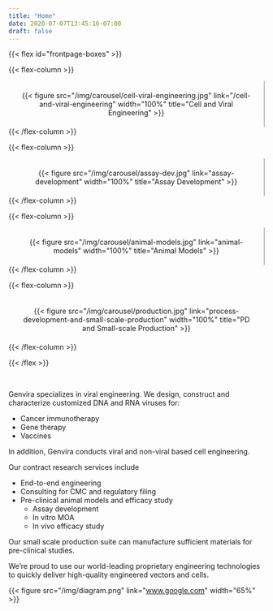 ```yaml
---
title: "Home"
date: 2020-07-07T13:45:16-07:00
draft: false
---
```


{{< flex id="frontpage-boxes" >}}

{{< flex-column >}}
  <center style="border-right: 1px solid gray; padding: 20px; border-collapse: collapse;">
        {{< figure src="/img/carousel/cell-viral-engineering.jpg" link="/cell-and-viral-engineering" width="100%" title="Cell and Viral Engineering" >}}
  </center>
{{< /flex-column >}}

{{< flex-column >}}
  <center style="border-right: 1px solid gray; padding: 20px; border-collapse: collapse;">
        {{< figure src="/img/carousel/assay-dev.jpg" link="assay-development" width="100%" title="Assay Development" >}}
  </center>
{{< /flex-column >}}

{{< flex-column >}}
  <center style="border-right: 1px solid gray; padding: 20px; border-collapse: collapse;">
        {{< figure src="/img/carousel/animal-models.jpg" link="animal-models" width="100%" title="Animal Models" >}}
  </center>
{{< /flex-column >}}

{{< flex-column >}}
  <center style="padding: 20px; border-collapse: collapse;">
        {{< figure src="/img/carousel/production.jpg" link="process-development-and-small-scale-production" width="100%" title="PD and Small-scale Production" >}}
  </center>
{{< /flex-column >}}

{{< /flex >}}

&nbsp;

Genvira specializes in viral engineering. We design, construct and characterize customized DNA and RNA viruses for:
- Cancer immunotherapy
- Gene therapy
- Vaccines

In addition, Genvira conducts viral and non-viral based cell engineering.

Our contract research services include
- End-to-end engineering
- Consulting for CMC and regulatory filing
- Pre-clinical animal models and efficacy study
  - Assay development
  - In vitro MOA
  - In vivo efficacy study

Our small scale production suite can manufacture sufficient materials for pre-clinical studies.

We’re proud to use our world-leading proprietary engineering technologies to quickly deliver high-quality engineered vectors and cells.

{{< figure src="/img/diagram.png" link="www.google.com" width="65%" >}}